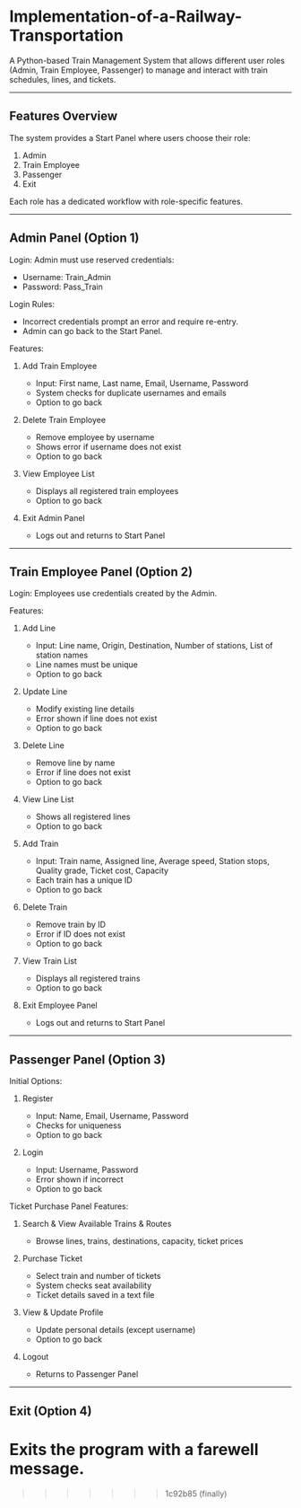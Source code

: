 # Implementation-of-a-Railway-Transportation

A Python-based Train Management System that allows different user roles (Admin, Train Employee, Passenger) to manage and interact with train schedules, lines, and tickets.

---

## Features Overview

The system provides a Start Panel where users choose their role:

1. Admin  
2. Train Employee  
3. Passenger  
4. Exit  

Each role has a dedicated workflow with role-specific features.

---

## Admin Panel (Option 1)

Login: Admin must use reserved credentials:  
- Username: Train_Admin  
- Password: Pass_Train  

Login Rules:  
- Incorrect credentials prompt an error and require re-entry.  
- Admin can go back to the Start Panel.  

Features:  
1. Add Train Employee  
   - Input: First name, Last name, Email, Username, Password  
   - System checks for duplicate usernames and emails  
   - Option to go back  

2. Delete Train Employee  
   - Remove employee by username  
   - Shows error if username does not exist  
   - Option to go back  

3. View Employee List  
   - Displays all registered train employees  
   - Option to go back  

4. Exit Admin Panel  
   - Logs out and returns to Start Panel  

---

## Train Employee Panel (Option 2)

Login: Employees use credentials created by the Admin.  

Features:  

1. Add Line  
   - Input: Line name, Origin, Destination, Number of stations, List of station names  
   - Line names must be unique  
   - Option to go back  

2. Update Line  
   - Modify existing line details  
   - Error shown if line does not exist  
   - Option to go back  

3. Delete Line  
   - Remove line by name  
   - Error if line does not exist  
   - Option to go back  

4. View Line List  
   - Shows all registered lines  
   - Option to go back  

5. Add Train  
   - Input: Train name, Assigned line, Average speed, Station stops, Quality grade, Ticket cost, Capacity  
   - Each train has a unique ID  
   - Option to go back  

6. Delete Train  
   - Remove train by ID  
   - Error if ID does not exist  
   - Option to go back  

7. View Train List  
   - Displays all registered trains  
   - Option to go back  

8. Exit Employee Panel  
   - Logs out and returns to Start Panel  

---

## Passenger Panel (Option 3)

Initial Options:  
1. Register  
   - Input: Name, Email, Username, Password  
   - Checks for uniqueness  
   - Option to go back  

2. Login  
   - Input: Username, Password  
   - Error shown if incorrect  
   - Option to go back  

Ticket Purchase Panel Features:  
1. Search & View Available Trains & Routes  
   - Browse lines, trains, destinations, capacity, ticket prices  

2. Purchase Ticket  
   - Select train and number of tickets  
   - System checks seat availability  
   - Ticket details saved in a text file  

3. View & Update Profile  
   - Update personal details (except username)  
   - Option to go back  

4. Logout  
   - Returns to Passenger Panel  

---

## Exit (Option 4)

Exits the program with a farewell message.
=======
>>>>>>> 1c92b85 (finally)
